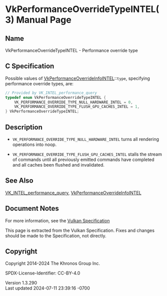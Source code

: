 # VkPerformanceOverrideTypeINTEL(3) Manual Page

## Name

VkPerformanceOverrideTypeINTEL - Performance override type



## <a href="#_c_specification" class="anchor"></a>C Specification

Possible values of
[VkPerformanceOverrideInfoINTEL](https://registry.khronos.org/vulkan/specs/1.3-extensions/man/html/VkPerformanceOverrideInfoINTEL.html)::`type`,
specifying performance override types, are:

``` c
// Provided by VK_INTEL_performance_query
typedef enum VkPerformanceOverrideTypeINTEL {
    VK_PERFORMANCE_OVERRIDE_TYPE_NULL_HARDWARE_INTEL = 0,
    VK_PERFORMANCE_OVERRIDE_TYPE_FLUSH_GPU_CACHES_INTEL = 1,
} VkPerformanceOverrideTypeINTEL;
```

## <a href="#_description" class="anchor"></a>Description

- `VK_PERFORMANCE_OVERRIDE_TYPE_NULL_HARDWARE_INTEL` turns all rendering
  operations into noop.

- `VK_PERFORMANCE_OVERRIDE_TYPE_FLUSH_GPU_CACHES_INTEL` stalls the
  stream of commands until all previously emitted commands have
  completed and all caches been flushed and invalidated.

## <a href="#_see_also" class="anchor"></a>See Also

[VK_INTEL_performance_query](https://registry.khronos.org/vulkan/specs/1.3-extensions/man/html/VK_INTEL_performance_query.html),
[VkPerformanceOverrideInfoINTEL](https://registry.khronos.org/vulkan/specs/1.3-extensions/man/html/VkPerformanceOverrideInfoINTEL.html)

## <a href="#_document_notes" class="anchor"></a>Document Notes

For more information, see the <a
href="https://registry.khronos.org/vulkan/specs/1.3-extensions/html/vkspec.html#VkPerformanceOverrideTypeINTEL"
target="_blank" rel="noopener">Vulkan Specification</a>

This page is extracted from the Vulkan Specification. Fixes and changes
should be made to the Specification, not directly.

## <a href="#_copyright" class="anchor"></a>Copyright

Copyright 2014-2024 The Khronos Group Inc.

SPDX-License-Identifier: CC-BY-4.0

Version 1.3.290  
Last updated 2024-07-11 23:39:16 -0700
